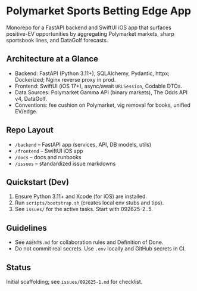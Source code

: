 # Polymarket Sports Betting Edge App

Monorepo for a FastAPI backend and SwiftUI iOS app that surfaces positive-EV opportunities by aggregating Polymarket markets, sharp sportsbook lines, and DataGolf forecasts.

## Architecture at a Glance
- Backend: FastAPI (Python 3.11+), SQLAlchemy, Pydantic, httpx; Dockerized; Nginx reverse proxy in prod.
- Frontend: SwiftUI (iOS 17+), async/await `URLSession`, Codable DTOs.
- Data Sources: Polymarket Gamma API (binary markets), The Odds API v4, DataGolf.
- Conventions: fee cushion on Polymarket, vig removal for books, unified EV/edge.

## Repo Layout
- `/backend` – FastAPI app (services, API, DB models, utils)
- `/frontend` – SwiftUI iOS app
- `/docs` – docs and runbooks
- `/issues` – standardized issue markdowns

## Quickstart (Dev)
1. Ensure Python 3.11+ and Xcode (for iOS) are installed.
2. Run `scripts/bootstrap.sh` (creates local env stubs and tips).
3. See `issues/` for the active tasks. Start with 092625-2..5.

## Guidelines
- See `AGENTS.md` for collaboration rules and Definition of Done.
- Do not commit real secrets. Use `.env` locally and GitHub secrets in CI.

## Status
Initial scaffolding; see `issues/092625-1.md` for checklist.
